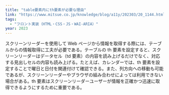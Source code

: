 ```yaml
---
title: "table要素内にth要素が必要な理由"
link: "https://www.mitsue.co.jp/knowledge/blog/a11y/202303/20_1144.html"
tags:
  - "フロント実装（HTML・CSS・JS・WAI-ARIA）"
year: 2023
---
```


スクリーンリーダーを使用して Web ページから情報を取得する際には、テーブルからの情報取得に工夫が必要である。テーブルの th 要素を設定すると、スクリーンリーダーはデータセル（td 要素）の内容を読み上げるだけでなく、対応する見出しセルの内容も読み上げる。たとえば、カレンダーでは、th 要素を設定することで曜日と日付を関連付けて確認できる。また、列方向への移動も可能であるが、スクリーンリーダーやブラウザの組み合わせによっては利用できない場合がある。th 要素はスクリーンリーダーユーザーが情報を正確かつ迅速に取得できるようにするために重要である。
